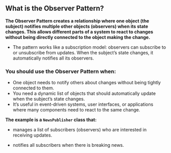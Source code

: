 ## What is the Observer Pattern?

**The Observer Pattern creates a relationship where one object (the subject) notifies multiple other objects (observers) when its state changes. This allows different parts of a system to react to changes without being directly connected to the object making the change.** 

* The pattern works like a subscription model: observers can subscribe to or unsubscribe from updates. When the subject’s state changes, it automatically notifies all its observers.

### You should use the Observer Pattern when:

* One object needs to notify others about changes without being tightly connected to them.
* You need a dynamic list of objects that should automatically update when the subject’s state changes.
* It’s useful in event-driven systems, user interfaces, or applications where many components need to react to the same change.

**The example is a `NewsPublisher` class that:**

* manages a list of subscribers (observers) who are interested in receiving updates.

* notifies all subscribers when there is breaking news.

